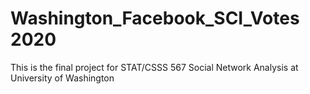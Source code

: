 # Washington_Facebook_SCI_Votes 2020
This is the final project for STAT/CSSS 567 Social Network Analysis at University of Washington
